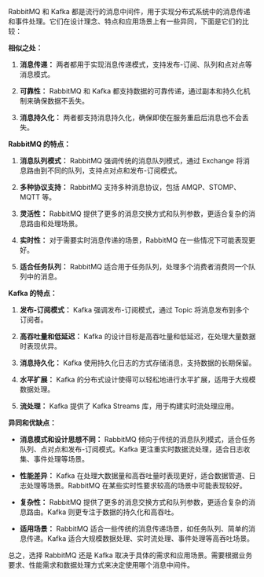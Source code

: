 RabbitMQ 和 Kafka 都是流行的消息中间件，用于实现分布式系统中的消息传递和事件处理。它们在设计理念、特点和应用场景上有一些异同，下面是它们的比较：

**相似之处：**

1. **消息传递：** 两者都用于实现消息传递模式，支持发布-订阅、队列和点对点等消息模式。

2. **可靠性：** RabbitMQ 和 Kafka 都支持数据的可靠传递，通过副本和持久化机制来确保数据不丢失。

3. **消息持久化：** 两者都支持消息持久化，确保即使在服务重启后消息也不会丢失。

**RabbitMQ 的特点：**

1. **消息队列模式：** RabbitMQ 强调传统的消息队列模式，通过 Exchange 将消息路由到不同的队列，支持点对点和发布-订阅模式。

2. **多种协议支持：** RabbitMQ 支持多种消息协议，包括 AMQP、STOMP、MQTT 等。

3. **灵活性：** RabbitMQ 提供了更多的消息交换方式和队列参数，更适合复杂的消息路由和处理场景。

4. **实时性：** 对于需要实时消息传递的场景，RabbitMQ 在一些情况下可能表现更好。

5. **适合任务队列：** RabbitMQ 适合用于任务队列，处理多个消费者消费同一个队列中的消息。

**Kafka 的特点：**
1. **发布-订阅模式：** Kafka 强调发布-订阅模式，通过 Topic 将消息发布到多个订阅者。

2. **高吞吐量和低延迟：** Kafka 的设计目标是高吞吐量和低延迟，在处理大量数据时表现优异。

3. **消息持久化：** Kafka 使用持久化日志的方式存储消息，支持数据的长期保留。

4. **水平扩展：** Kafka 的分布式设计使得可以轻松地进行水平扩展，适用于大规模数据处理。

5. **流处理：** Kafka 提供了 Kafka Streams 库，用于构建实时流处理应用。

**异同和优缺点：**

- **消息模式和设计思想不同：** RabbitMQ 倾向于传统的消息队列模式，适合任务队列、点对点和发布-订阅模式。Kafka 更注重实时数据流处理，适合日志收集、事件处理等场景。

- **性能差异：** Kafka 在处理大数据量和高吞吐量时表现更好，适合数据管道、日志处理等场景。RabbitMQ 在某些实时性要求较高的场景中可能表现较好。

- **复杂性：** RabbitMQ 提供了更多的消息交换方式和队列参数，更适合复杂的消息路由。Kafka 则更专注于数据的持久化和高吞吐。

- **适用场景：** RabbitMQ 适合一些传统的消息传递场景，如任务队列、简单的消息传递。Kafka 适合大规模数据处理、实时流处理、事件处理等高吞吐场景。

总之，选择 RabbitMQ 还是 Kafka 取决于具体的需求和应用场景。需要根据业务要求、性能需求和数据处理方式来决定使用哪个消息中间件。